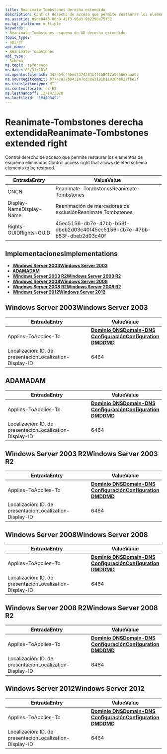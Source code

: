 ```yaml
---
title: Reanimate-Tombstones derecha extendida
description: Control derecho de acceso que permite restaurar los elementos de esquema eliminados.
ms.assetid: 09dc0443-06c9-42f3-96a3-9b2290e75f32
ms.tgt_platform: multiple
keywords:
- Reanimate-Tombstones esquema de AD derecho extendido
topic_type:
- apiref
api_name:
- Reanimate-Tombstones
api_type:
- Schema
ms.topic: reference
ms.date: 05/31/2018
ms.openlocfilehash: 342e54c446ed7374284b4f158412a9e5067aaa07
ms.sourcegitcommit: b77ace27b0432e7cd3863191b11926be032fbe2f
ms.translationtype: MT
ms.contentlocale: es-ES
ms.lasthandoff: 12/14/2020
ms.locfileid: "104493492"
---
```

# <a name="reanimate-tombstones-extended-right"></a><span data-ttu-id="dbf78-104">Reanimate-Tombstones derecha extendida</span><span class="sxs-lookup"><span data-stu-id="dbf78-104">Reanimate-Tombstones extended right</span></span>

<span data-ttu-id="dbf78-105">Control derecho de acceso que permite restaurar los elementos de esquema eliminados.</span><span class="sxs-lookup"><span data-stu-id="dbf78-105">Control access right that allows deleted schema elements to be restored.</span></span>



| <span data-ttu-id="dbf78-106">Entrada</span><span class="sxs-lookup"><span data-stu-id="dbf78-106">Entry</span></span> | <span data-ttu-id="dbf78-107">Value</span><span class="sxs-lookup"><span data-stu-id="dbf78-107">Value</span></span> |
|--------------|--------------------------------------|
| <span data-ttu-id="dbf78-108">CN</span><span class="sxs-lookup"><span data-stu-id="dbf78-108">CN</span></span>           | <span data-ttu-id="dbf78-109">Reanimate-Tombstones</span><span class="sxs-lookup"><span data-stu-id="dbf78-109">Reanimate-Tombstones</span></span>                 |
| <span data-ttu-id="dbf78-110">Display-Name</span><span class="sxs-lookup"><span data-stu-id="dbf78-110">Display-Name</span></span> | <span data-ttu-id="dbf78-111">Reanimación de marcadores de exclusión</span><span class="sxs-lookup"><span data-stu-id="dbf78-111">Reanimate Tombstones</span></span>                 |
| <span data-ttu-id="dbf78-112">Rights-GUID</span><span class="sxs-lookup"><span data-stu-id="dbf78-112">Rights-GUID</span></span>  | <span data-ttu-id="dbf78-113">45ec5156-db7e-47bb-b53f-dbeb2d03c40f</span><span class="sxs-lookup"><span data-stu-id="dbf78-113">45ec5156-db7e-47bb-b53f-dbeb2d03c40f</span></span> |



## <a name="implementations"></a><span data-ttu-id="dbf78-114">Implementaciones</span><span class="sxs-lookup"><span data-stu-id="dbf78-114">Implementations</span></span>

-   [<span data-ttu-id="dbf78-115">**Windows Server 2003**</span><span class="sxs-lookup"><span data-stu-id="dbf78-115">**Windows Server 2003**</span></span>](#windows-server-2003)
-   [<span data-ttu-id="dbf78-116">**ADAM**</span><span class="sxs-lookup"><span data-stu-id="dbf78-116">**ADAM**</span></span>](#adam)
-   [<span data-ttu-id="dbf78-117">**Windows Server 2003 R2**</span><span class="sxs-lookup"><span data-stu-id="dbf78-117">**Windows Server 2003 R2**</span></span>](#windows-server-2003-r2)
-   [<span data-ttu-id="dbf78-118">**Windows Server 2008**</span><span class="sxs-lookup"><span data-stu-id="dbf78-118">**Windows Server 2008**</span></span>](#windows-server-2008)
-   [<span data-ttu-id="dbf78-119">**Windows Server 2008 R2**</span><span class="sxs-lookup"><span data-stu-id="dbf78-119">**Windows Server 2008 R2**</span></span>](#windows-server-2008-r2)
-   [<span data-ttu-id="dbf78-120">**Windows Server 2012**</span><span class="sxs-lookup"><span data-stu-id="dbf78-120">**Windows Server 2012**</span></span>](#windows-server-2012)

## <a name="windows-server-2003"></a><span data-ttu-id="dbf78-121">Windows Server 2003</span><span class="sxs-lookup"><span data-stu-id="dbf78-121">Windows Server 2003</span></span>



| <span data-ttu-id="dbf78-122">Entrada</span><span class="sxs-lookup"><span data-stu-id="dbf78-122">Entry</span></span> | <span data-ttu-id="dbf78-123">Value</span><span class="sxs-lookup"><span data-stu-id="dbf78-123">Value</span></span> |
|-------------------------|----------------------------------------------------------------------------------------------------------------------------------|
| <span data-ttu-id="dbf78-124">Applies-To</span><span class="sxs-lookup"><span data-stu-id="dbf78-124">Applies-To</span></span>              | [<span data-ttu-id="dbf78-125">**Dominio DNS**</span><span class="sxs-lookup"><span data-stu-id="dbf78-125">**Domain-DNS**</span></span>](c-domaindns.md)<br/> [<span data-ttu-id="dbf78-126">**Configuración**</span><span class="sxs-lookup"><span data-stu-id="dbf78-126">**Configuration**</span></span>](c-configuration.md)<br/> [<span data-ttu-id="dbf78-127">**DMD**</span><span class="sxs-lookup"><span data-stu-id="dbf78-127">**DMD**</span></span>](c-dmd.md)<br/> |
| <span data-ttu-id="dbf78-128">Localización: ID. de presentación</span><span class="sxs-lookup"><span data-stu-id="dbf78-128">Localization-Display-ID</span></span> | <span data-ttu-id="dbf78-129">64</span><span class="sxs-lookup"><span data-stu-id="dbf78-129">64</span></span>                                                                                                                               |



## <a name="adam"></a><span data-ttu-id="dbf78-130">ADAM</span><span class="sxs-lookup"><span data-stu-id="dbf78-130">ADAM</span></span>



| <span data-ttu-id="dbf78-131">Entrada</span><span class="sxs-lookup"><span data-stu-id="dbf78-131">Entry</span></span> | <span data-ttu-id="dbf78-132">Value</span><span class="sxs-lookup"><span data-stu-id="dbf78-132">Value</span></span> |
|-------------------------|----------------------------------------------------------------------------------------------------------------------------------|
| <span data-ttu-id="dbf78-133">Applies-To</span><span class="sxs-lookup"><span data-stu-id="dbf78-133">Applies-To</span></span>              | [<span data-ttu-id="dbf78-134">**Dominio DNS**</span><span class="sxs-lookup"><span data-stu-id="dbf78-134">**Domain-DNS**</span></span>](c-domaindns.md)<br/> [<span data-ttu-id="dbf78-135">**Configuración**</span><span class="sxs-lookup"><span data-stu-id="dbf78-135">**Configuration**</span></span>](c-configuration.md)<br/> [<span data-ttu-id="dbf78-136">**DMD**</span><span class="sxs-lookup"><span data-stu-id="dbf78-136">**DMD**</span></span>](c-dmd.md)<br/> |
| <span data-ttu-id="dbf78-137">Localización: ID. de presentación</span><span class="sxs-lookup"><span data-stu-id="dbf78-137">Localization-Display-ID</span></span> | <span data-ttu-id="dbf78-138">64</span><span class="sxs-lookup"><span data-stu-id="dbf78-138">64</span></span>                                                                                                                               |



## <a name="windows-server-2003-r2"></a><span data-ttu-id="dbf78-139">Windows Server 2003 R2</span><span class="sxs-lookup"><span data-stu-id="dbf78-139">Windows Server 2003 R2</span></span>



| <span data-ttu-id="dbf78-140">Entrada</span><span class="sxs-lookup"><span data-stu-id="dbf78-140">Entry</span></span> | <span data-ttu-id="dbf78-141">Value</span><span class="sxs-lookup"><span data-stu-id="dbf78-141">Value</span></span> |
|-------------------------|----------------------------------------------------------------------------------------------------------------------------------|
| <span data-ttu-id="dbf78-142">Applies-To</span><span class="sxs-lookup"><span data-stu-id="dbf78-142">Applies-To</span></span>              | [<span data-ttu-id="dbf78-143">**Dominio DNS**</span><span class="sxs-lookup"><span data-stu-id="dbf78-143">**Domain-DNS**</span></span>](c-domaindns.md)<br/> [<span data-ttu-id="dbf78-144">**Configuración**</span><span class="sxs-lookup"><span data-stu-id="dbf78-144">**Configuration**</span></span>](c-configuration.md)<br/> [<span data-ttu-id="dbf78-145">**DMD**</span><span class="sxs-lookup"><span data-stu-id="dbf78-145">**DMD**</span></span>](c-dmd.md)<br/> |
| <span data-ttu-id="dbf78-146">Localización: ID. de presentación</span><span class="sxs-lookup"><span data-stu-id="dbf78-146">Localization-Display-ID</span></span> | <span data-ttu-id="dbf78-147">64</span><span class="sxs-lookup"><span data-stu-id="dbf78-147">64</span></span>                                                                                                                               |



## <a name="windows-server-2008"></a><span data-ttu-id="dbf78-148">Windows Server 2008</span><span class="sxs-lookup"><span data-stu-id="dbf78-148">Windows Server 2008</span></span>



| <span data-ttu-id="dbf78-149">Entrada</span><span class="sxs-lookup"><span data-stu-id="dbf78-149">Entry</span></span> | <span data-ttu-id="dbf78-150">Value</span><span class="sxs-lookup"><span data-stu-id="dbf78-150">Value</span></span> |
|-------------------------|----------------------------------------------------------------------------------------------------------------------------------|
| <span data-ttu-id="dbf78-151">Applies-To</span><span class="sxs-lookup"><span data-stu-id="dbf78-151">Applies-To</span></span>              | [<span data-ttu-id="dbf78-152">**Dominio DNS**</span><span class="sxs-lookup"><span data-stu-id="dbf78-152">**Domain-DNS**</span></span>](c-domaindns.md)<br/> [<span data-ttu-id="dbf78-153">**Configuración**</span><span class="sxs-lookup"><span data-stu-id="dbf78-153">**Configuration**</span></span>](c-configuration.md)<br/> [<span data-ttu-id="dbf78-154">**DMD**</span><span class="sxs-lookup"><span data-stu-id="dbf78-154">**DMD**</span></span>](c-dmd.md)<br/> |
| <span data-ttu-id="dbf78-155">Localización: ID. de presentación</span><span class="sxs-lookup"><span data-stu-id="dbf78-155">Localization-Display-ID</span></span> | <span data-ttu-id="dbf78-156">64</span><span class="sxs-lookup"><span data-stu-id="dbf78-156">64</span></span>                                                                                                                               |



## <a name="windows-server-2008-r2"></a><span data-ttu-id="dbf78-157">Windows Server 2008 R2</span><span class="sxs-lookup"><span data-stu-id="dbf78-157">Windows Server 2008 R2</span></span>



| <span data-ttu-id="dbf78-158">Entrada</span><span class="sxs-lookup"><span data-stu-id="dbf78-158">Entry</span></span> | <span data-ttu-id="dbf78-159">Value</span><span class="sxs-lookup"><span data-stu-id="dbf78-159">Value</span></span> |
|-------------------------|----------------------------------------------------------------------------------------------------------------------------------|
| <span data-ttu-id="dbf78-160">Applies-To</span><span class="sxs-lookup"><span data-stu-id="dbf78-160">Applies-To</span></span>              | [<span data-ttu-id="dbf78-161">**Dominio DNS**</span><span class="sxs-lookup"><span data-stu-id="dbf78-161">**Domain-DNS**</span></span>](c-domaindns.md)<br/> [<span data-ttu-id="dbf78-162">**Configuración**</span><span class="sxs-lookup"><span data-stu-id="dbf78-162">**Configuration**</span></span>](c-configuration.md)<br/> [<span data-ttu-id="dbf78-163">**DMD**</span><span class="sxs-lookup"><span data-stu-id="dbf78-163">**DMD**</span></span>](c-dmd.md)<br/> |
| <span data-ttu-id="dbf78-164">Localización: ID. de presentación</span><span class="sxs-lookup"><span data-stu-id="dbf78-164">Localization-Display-ID</span></span> | <span data-ttu-id="dbf78-165">64</span><span class="sxs-lookup"><span data-stu-id="dbf78-165">64</span></span>                                                                                                                               |



## <a name="windows-server-2012"></a><span data-ttu-id="dbf78-166">Windows Server 2012</span><span class="sxs-lookup"><span data-stu-id="dbf78-166">Windows Server 2012</span></span>



| <span data-ttu-id="dbf78-167">Entrada</span><span class="sxs-lookup"><span data-stu-id="dbf78-167">Entry</span></span> | <span data-ttu-id="dbf78-168">Value</span><span class="sxs-lookup"><span data-stu-id="dbf78-168">Value</span></span> |
|-------------------------|----------------------------------------------------------------------------------------------------------------------------------|
| <span data-ttu-id="dbf78-169">Applies-To</span><span class="sxs-lookup"><span data-stu-id="dbf78-169">Applies-To</span></span>              | [<span data-ttu-id="dbf78-170">**Dominio DNS**</span><span class="sxs-lookup"><span data-stu-id="dbf78-170">**Domain-DNS**</span></span>](c-domaindns.md)<br/> [<span data-ttu-id="dbf78-171">**Configuración**</span><span class="sxs-lookup"><span data-stu-id="dbf78-171">**Configuration**</span></span>](c-configuration.md)<br/> [<span data-ttu-id="dbf78-172">**DMD**</span><span class="sxs-lookup"><span data-stu-id="dbf78-172">**DMD**</span></span>](c-dmd.md)<br/> |
| <span data-ttu-id="dbf78-173">Localización: ID. de presentación</span><span class="sxs-lookup"><span data-stu-id="dbf78-173">Localization-Display-ID</span></span> | <span data-ttu-id="dbf78-174">64</span><span class="sxs-lookup"><span data-stu-id="dbf78-174">64</span></span>                                                                                                                               |



 

 





